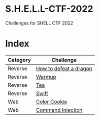 # S.H.E.L.L-CTF-2022

Challenges for SHELL CTF 2022

# Index

| Category | Challenge                                                            | 
| -------- | -------------------------------------------------------------------- |
| Reverse  | [How to defeat a dragon](rev/How%20to%20defeat%20a%20dragon)         |
| Reverse  | [Warmup](rev/warmup)                                                 |
| Reverse  | [Tea](rev/tea)                                                       |
| Reverse  | [Swift](rev/swift)                                                   |
| Web      | [Color Cookie](web/'Color%20Cookie')                                   |
| Web      | [Command Injection](web/'Command%20Injection')                         |
